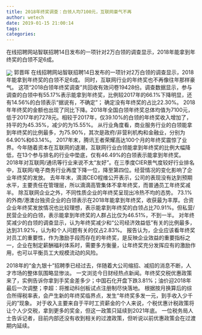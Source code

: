 ```yaml
---
title: 2018年终奖调查：白领人均7100元，互联网豪气不再
author: wetech
date: 2019-01-15 21:00:14
tags: 
categories: 
---
```

在线招聘网站智联招聘14日发布的一项针对2万白领的调查显示，2018年能拿到年终奖的白领不足6成。
<!-- more -->
<img align="center" border="0" src="https://imgcdn.yicai.com/uppics/images/2019/01/2dba478c1e3869c12136571c764b06cf.jpg" />
郭晋晖
在线招聘网站智联招聘14日发布的一项针对2万白领的调查显示，2018年能拿到年终奖的白领不足6成。
同时，互联网行业的年终奖也不再像往年那样豪气。
这项“2018白领年终奖调查”共回收有效问卷19428份。调查数据显示，参与调查的白领中有55.17%表示能拿到年终奖，比例较2017年的66.1%下降明显，还有14.56%的白领表示“据说有，不确定”； 确定没有年终奖的占比22.30%。
2018年年终奖的金额也出现了同比下降。2018年全国白领年终奖总体均值为7100元，低于2017年的7278元。相较于2017年，仅39.10%的白领的年终奖收入增加了，持平的为45.35%，减少的为15.55%。
从行业角度看，商业服务行业的白领能拿到年终奖的比例最多，为75.90%，其次是政府/非营利机构和金融业，分别为64.90%和63.14%。
2017年末，腾讯王者荣耀高达100个月的年终奖震惊了业界。今年随着资本在互联网的退潮，互联网行业白领能拿到年终奖的比例大幅降低，在13个参与排名的行业中垫底，仅有46.49%的白领表示能拿到年终奖。
2018年对互联网/通讯等行业来说不太“友好”。在三季度CIER景气度较好行业排名中，互联网/电子商务行业再度下降一位，降至第四位。经营情况的变化影响了企业年终奖的发放。
去年年末，滴滴CEO程维公开表示，公司的表现没有达到预期水平，主要责任在管理层，所以滴滴高管集体不拿年终奖，而普通员工年终奖减半。
除互联网企业之外，不同性质企业的年终奖呈现出冷热不均的态势。
73.1%的外商/港澳台独资企业的白领表示在2018年能拿到年终奖，收获最为丰厚。合资企业年终奖发放情况也比较理想，表示能拿到年终奖的白领占比70.91%。但私营/民营企业的白领，表示能拿到年终奖的人群占比仅为46.51%，不到一半。
对年终奖减少的白领的调查显示，认为年终奖减少和“公司经济效益低”有关的比例最多，达到31.92%，认为和个人问题有关的仅占2.83%。
报告认为，企业应该看年终奖对员工的重要性，作为激励手段而存在的年终奖，是反映企业效益的重要指标之一，企业在制定薪酬福利体系时，需要多方衡量，让年终奖充分发挥应有的激励作用，也可以平衡员工大规模流动的风险。
 
 
2018年的“金九银十”招聘季已经过去，伴随着大公司缩招、减招的消息不断，人才市场的整体氛围略显惨淡。
一文浏览今日财经热点新闻。年终奖交税优惠政策来了，实例告诉你拿到手奖金差多少；中国石化开盘下跌3.81%；油价迎2018年最后一次调整；李超：将推动科创板试点注册制尽快落地。
根据按月换算后的综合所得税率表，会产生新的年终奖临界点，发生“年终奖多发一元，到手收入少千元的”现象。
对于收入主要来自于平时工资薪金的个人来说，个税优惠计税政策将让个人少交税，拿到更多的奖金，但这一政策只延续到2021年底。
一位税务局人士告诉记者，目前内部还没有收到相关的过渡政策，但听说以前优惠政策会在过渡期内延续。
